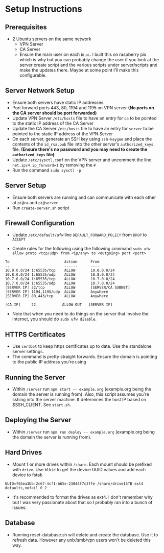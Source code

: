 # Setup Instructions

## Prerequisites
- 2 Ubuntu servers on the same network
  - VPN Server
  - CA Server
  - Ensure the main user on each is `pi`. I built this on raspberry pis which is why but you can probably change the user if you look at the server create script and the various scripts under server/scripts and make the updates there. Maybe at some point I'll make this configurable.

## Server Network Setup
- Ensure both servers have static IP addresses
- Port forward ports 443, 80, 1194 and 1195 on VPN server **(No ports on the CA server should be port forwarded)**
- Update VPN Server `/etc/hosts` file to have an entry for `ca` to be pointed to the static IP address of the CA Server
- Update the CA Server `/etc/hosts` file to have an entry for `server` to be pointed to the static IP address of the VPN Server
- On each server, generate an SSH key using `ssh-keygen` and place the contents of the `id_rsa.pub` file into the other server's `authorized_keys` file. **(Ensure there's no password and you may need to create the `authorized_keys` file)**
- Update `/etc/sysctl.conf` on the VPN server and uncomment the line `net.ipv4.ip_forward=1` by removing the `#`
- Run the command `sudo sysctl -p`

## Server Setup
- Ensure both servers are running and can communicate with each other at `pi@ca` and `pi@server`
- Run `create-server.sh` script

## Firewall Configuration
- Update `/etc/default/ufw` line `DEFAULT_FORWARD_POLICY` from `DROP` to `ACCEPT`

- Create rules for the following using the following command `sudo ufw allow proto <tcp/udp> from <ip/any> to <outgoing> port <port>`

```
To                         Action      From
--                         ------      ----
10.8.0.0/24 1:65535/tcp    ALLOW       10.8.0.0/24
10.8.0.0/24 1:65535/udp    ALLOW       10.8.0.0/24
10.7.0.0/24 1:65535/tcp    ALLOW       10.7.0.0/24
10.7.0.0/24 1:65535/udp    ALLOW       10.7.0.0/24
[SERVER IP] 22/tcp         ALLOW       [SERVER/CA SUBNET]
[SERVER IP] 1194,1195/udp  ALLOW       Anywhere
[SERVER IP] 80,443/tcp     ALLOW       Anywhere

[CA IP]     22            ALLOW OUT   [SERVER IP]
```
- Note that when you need to do things on the server that involve the internet, you should do `sudo ufw disable`.

## HTTPS Certificates
- Use `certbot` to keep https certificates up to date. Use the standalone server settings.
- The command is pretty straight forwards. Ensure the domain is pointing to the public IP address you're using

## Running the Server
- Within `/server` run `npm start -- example.org` (example.org being the domain the server is running from). Also, this script assumes you're sshing into the server machine. It
determines the host IP based on $SSH_CLIENT. See `start.sh`.

## Deploying the Server
- Within `/server` run `npm run deploy -- example.org` (example.org being the domain the server is running from).

## Hard Drives
- Mount 1 or more drives within `/share`. Each mount should be prefixed with `drive`. Use `blkid` to get the device UUID values and add each device to fstab
```
UUID=f65ea3bb-2c67-4cf1-b65e-23044f7c3ffe /share/drive15TB ext4 defaults,nofail 0 2
``` 
- It's recommended to format the drives as ext4. I don't remember why but I was very passionate about that so I probably ran into a bunch of issues.

## Database
- Running reset-database.sh will delete and create the database. Use it to refresh data. However any unix/smb/vpn users won't be deleted this way.
